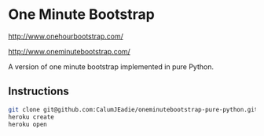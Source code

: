 One Minute Bootstrap
====================

http://www.onehourbootstrap.com/

http://www.oneminutebootstrap.com/

A version of one minute bootstrap implemented in pure Python.

Instructions
------------

```sh
git clone git@github.com:CalumJEadie/oneminutebootstrap-pure-python.git
heroku create
heroku open
```